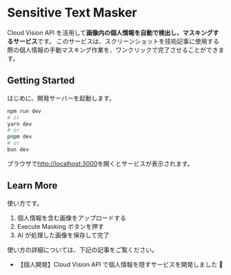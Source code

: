 # Sensitive Text Masker

Cloud Vision API を活用して**画像内の個人情報を自動で検出し、マスキングするサービス**です。
このサービスは、スクリーンショットを技術記事に使用する際の個人情報の手動マスキング作業を、ワンクリックで完了させることができます。

## Getting Started

はじめに、開発サーバーを起動します。

```bash
npm run dev
# or
yarn dev
# or
pnpm dev
# or
bun dev
```

ブラウザで[http://localhost:3000](http://localhost:3000)を開くとサービスが表示されます。

## Learn More

使い方です。

1. 個人情報を含む画像をアップロードする
2. Execute Masking ボタンを押す
3. AI が処理した画像を保存して完了

使い方の詳細については、下記の記事をご覧ください。

- 【個人開発】Cloud Vision API で個人情報を隠すサービスを開発しました 🎉
